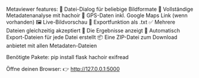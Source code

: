 Metaviewer features:
📂 Datei-Dialog für beliebige Bildformate
🧠 Vollständige Metadatenanalyse mit hachoir
🧭 GPS-Daten inkl. Google Maps Link (wenn vorhanden)
🖼️ Live-Bildvorschau
💾 Exportfunktion als .txt
✅ Mehrere Dateien gleichzeitig akzeptiert
🧾 Die Ergebnisse anzeigt
💾 Automatisch Export-Dateien für jede Datei erstellt
📦 Eine ZIP-Datei zum Download anbietet mit allen Metadaten-Dateien


Benötigte Pakete:
 pip install flask hachoir exifread

Öffne deinen Browser:
👉 http://127.0.0.1:5000
